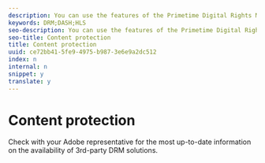 ```yaml
---
description: You can use the features of the Primetime Digital Rights Management (DRM) system to provide secure access to your video content. Alternatively, you can use third-party DRM solutions as an alternative to Adobe's integrated solution.
keywords: DRM;DASH;HLS
seo-description: You can use the features of the Primetime Digital Rights Management (DRM) system to provide secure access to your video content. Alternatively, you can use third-party DRM solutions as an alternative to Adobe's integrated solution.
seo-title: Content protection
title: Content protection
uuid: ce72bb41-5fe9-4975-b987-3e6e9a2dc512
index: n
internal: n
snippet: y
translate: y
---
```


# Content protection

Check with your Adobe representative for the most up-to-date information on the availability of 3rd-party DRM solutions.
